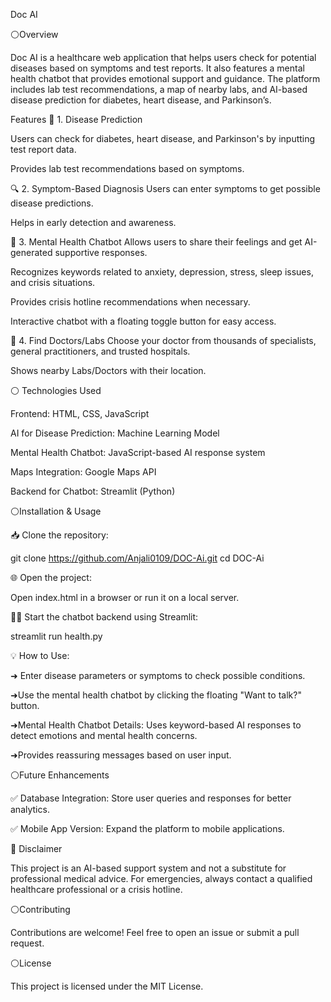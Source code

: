 Doc AI

⚪Overview

Doc AI is a healthcare web application that helps users check for potential diseases based on symptoms and test reports. It also features a mental health chatbot that provides emotional support and guidance. The platform includes lab test recommendations, a map of nearby labs, and AI-based disease prediction for diabetes, heart disease, and Parkinson’s.

Features
🏥 1. Disease Prediction

Users can check for diabetes, heart disease, and Parkinson's by inputting test report data.

Provides lab test recommendations based on symptoms.

🔍 2. Symptom-Based Diagnosis
Users can enter symptoms to get possible disease predictions.

Helps in early detection and awareness.

💬 3. Mental Health Chatbot
Allows users to share their feelings and get AI-generated supportive responses.

Recognizes keywords related to anxiety, depression, stress, sleep issues, and crisis situations.

Provides crisis hotline recommendations when necessary.

Interactive chatbot with a floating toggle button for easy access.

🏥 4. Find Doctors/Labs
Choose your doctor from thousands of specialists, general practitioners, and trusted hospitals.

Shows nearby Labs/Doctors with their location.

⚪ Technologies Used

Frontend: HTML, CSS, JavaScript

AI for Disease Prediction: Machine Learning Model

Mental Health Chatbot: JavaScript-based AI response system

Maps Integration: Google Maps API

Backend for Chatbot: Streamlit (Python)

⚪Installation & Usage

📥 Clone the repository:

git clone https://github.com/Anjali0109/DOC-Ai.git
cd DOC-Ai

🌐 Open the project:

Open index.html in a browser or run it on a local server.

🏃‍♂️ Start the chatbot backend using Streamlit:

streamlit run health.py

💡 How to Use:

➜ Enter disease parameters or symptoms to check possible conditions.

➜Use the mental health chatbot by clicking the floating "Want to talk?" button.

➜Mental Health Chatbot Details:
Uses keyword-based AI responses to detect emotions and mental health concerns.

➜Provides reassuring messages based on user input.

⚪Future Enhancements

✅ Database Integration: Store user queries and responses for better analytics.

✅ Mobile App Version: Expand the platform to mobile applications.

🔴 Disclaimer

This project is an AI-based support system and not a substitute for professional medical advice. For emergencies, always contact a qualified healthcare professional or a crisis hotline.

⚪Contributing

Contributions are welcome! Feel free to open an issue or submit a pull request.

⚪License

This project is licensed under the MIT License.

